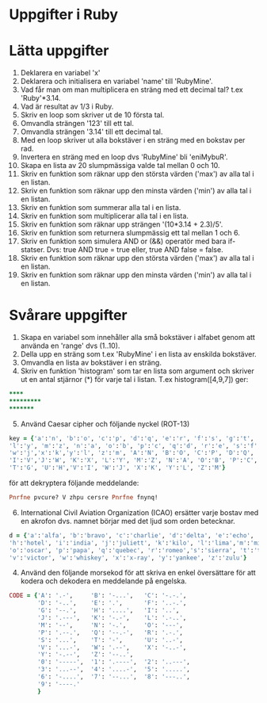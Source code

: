 # Uppgifter i Ruby

# Lätta uppgifter

1. Deklarera en variabel 'x'
2. Deklarera och initialisera en variabel 'name' till 'RubyMine'.
3. Vad får man om man multiplicera en sträng med ett decimal tal?
     t.ex 'Ruby'*3.14.
4. Vad är resultat av 1/3 i Ruby.
5. Skriv en loop som skriver ut de 10 första tal.
6. Omvandla strängen '123' till ett tal.
7. Omvandla strängen '3.14' till ett decimal tal.
8. Med en loop skriver ut alla bokstäver i en sträng med en bokstav per rad.
9. Invertera en sträng med en loop dvs 'RubyMine' bli 'eniMybuR'.
10. Skapa en lista av 20 slumpmässiga valde tal mellan 0 och 10.
11. Skriv en funktion som räknar upp den största värden ('max') av alla tal i en listan.
12. Skriv en funktion som räknar upp den minsta värden ('min') av alla tal i en listan.
13. Skriv en funktion som summerar alla tal i en lista.
14. Skriv en funktion som multiplicerar alla tal i en lista.
15. Skriv en funktion som räknar upp strängen '(10*3.14 + 2.3)/5'.
16. Skriv en funktion som returnera slumpmässig ett tal mellan 1 och 6.
17. Skriv en funktion som simulera AND or (&&) operatör med bara if-statser. 
     Dvs: true AND true  = true eller, true AND false = false.
18. Skriv en funktion som räknar upp den största värden ('max') av alla tal i en listan.
19. Skriv en funktion som räknar upp den minsta värden ('min') av alla tal i en listan.


# Svårare uppgifter

1. Skapa en variabel som innehåller alla små bokstäver i alfabet genom att använda en 'range' dvs (1..10).
2. Della upp en sträng som t.ex 'RubyMine' i en lista av enskilda bokstäver.
3. Omvandla en lista av bokstäver i en sträng.
4. Skriv en funktion 'histogram' som tar en lista som argument och skriver ut en antal stjärnor (\*) för varje tal i listan. T.ex histogram([4,9,7]) ger:
```Ruby
****
*********
*******
```
5. Använd Caesar cipher och följande nyckel (ROT-13)
```Ruby
key = {'a':'n', 'b':'o', 'c':'p', 'd':'q', 'e':'r', 'f':'s', 'g':'t', 'h':'u', 'i':'v', 'j':'w', 'k':'x', 
'l':'y', 'm':'z', 'n':'a', 'o':'b', 'p':'c', 'q':'d', 'r':'e', 's':'f', 't':'g', 'u':'h', 'v':'i', 
'w':'j','x':'k','y':'l', 'z':'m', 'A':'N', 'B':'O', 'C':'P', 'D':'Q', 'E':'R', 'F':'S', 'G':'T', 'H':'U',
'I':'V','J':'W', 'K':'X', 'L':'Y', 'M':'Z', 'N':'A', 'O':'B', 'P':'C', 'Q':'D', 'R':'E', 'S':'F', 
'T':'G', 'U':'H','V':'I', 'W':'J', 'X':'K', 'Y':'L', 'Z':'M'}
```
för att dekryptera följande meddelande:
```Ruby
Pnrfne pvcure? V zhpu cersre Pnrfne fnynq!
```
6. International Civil Aviation Organization (ICAO) ersätter varje bostav med en akrofon dvs. namnet börjar med det ljud som orden betecknar.

```Ruby
d = {'a':'alfa', 'b':'bravo', 'c':'charlie', 'd':'delta', 'e':'echo', 'f':'foxtrot','g':'golf', 
'h':'hotel', 'i':'india', 'j':'juliett', 'k':'kilo', 'l':'lima','m':'mike', 'n':'november', 
'o':'oscar', 'p':'papa', 'q':'quebec', 'r':'romeo','s':'sierra', 't':'tango', 'u':'uniform',
'v':'victor', 'w':'whiskey', 'x':'x-ray', 'y':'yankee', 'z':'zulu'}
```


4. Använd den följande morsekod för att skriva en enkel översättare för att kodera och dekodera en meddelande på engelska.
```Ruby
CODE = {'A': '.-',     'B': '-...',   'C': '-.-.', 
        'D': '-..',    'E': '.',      'F': '..-.',
        'G': '--.',    'H': '....',   'I': '..',
        'J': '.---',   'K': '-.-',    'L': '.-..',
        'M': '--',     'N': '-.',     'O': '---',
        'P': '.--.',   'Q': '--.-',   'R': '.-.',
     	'S': '...',    'T': '-',      'U': '..-',
        'V': '...-',   'W': '.--',    'X': '-..-',
        'Y': '-.--',   'Z': '--..',
        '0': '-----',  '1': '.----',  '2': '..---',
        '3': '...--',  '4': '....-',  '5': '.....',
        '6': '-....',  '7': '--...',  '8': '---..',
        '9': '----.' 
        }
```


